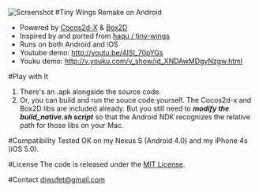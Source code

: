 ![Screenshot](http://pic.yupoo.com/diwup_v/BYUiqm9y/fcPez.jpg)
#Tiny Wings Remake on Android
* Powered by [Cocos2d-X](http://www.cocos2d-x.org/) & [Box2D](http://box2d.org/)
* Inspired by and ported from [haqu / tiny-wings](https://github.com/haqu/tiny-wings)
* Runs on both Android and iOS
* Youtube demo: <http://youtu.be/4ISI_70pYGs>
* Youku demo: <http://v.youku.com/v_show/id_XNDAwMDgyNzgw.html>

#Play with It
1. There's an .apk alongside the source code.
2. Or, you can build and run the souce code yourself. The Cocos2d-x and Box2D libs are included already. But you still need to ***modify the build_native.sh script*** so that the Android NDK recognizes the relative path for those libs on your Mac.

#Compatibility
Tested OK on my Nexus S (Android 4.0) and my iPhone 4s (iOS 5.0).

#License
The code is released under the [MIT License](http://opensource.org/licenses/mit-license.php).

#Contact
<diwufet@gmail.com>
